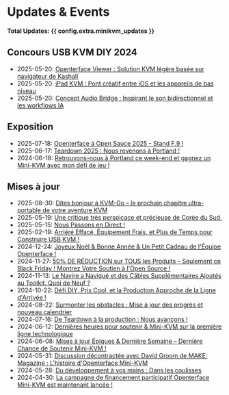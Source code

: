 # Updates & Events

**Total Updates: {{ config.extra.minikvm_updates }}**

## Concours USB KVM DIY 2024

- 2025-05-20: [Openterface Viewer : Solution KVM légère basée sur navigateur de Kashall](250520-kashall-project.fr.md)
- 2025-05-20: [iPad KVM : Pont créatif entre iOS et les appareils de bas niveau](250520-Casey.fr.md)
- 2025-05-20: [Concept Audio Bridge : Inspirant le son bidirectionnel et les workflows IA](250520-Veera-post.fr.md)

## Exposition

- 2025-07-18: [Openterface à Open Sauce 2025 - Stand F.9 !](250718-open-sauce-2025.fr.md)
- 2025-06-17: [Teardown 2025 : Nous revenons à Portland !](250617-teardown-2025-promote.fr.md)
- 2024-06-18: [Retrouvons-nous à Portland ce week-end et gagnez un Mini-KVM avec mon défi de jeu !](240618-meet-up-teardown-2024.fr.md)

## Mises à jour

- 2025-08-30: [Dites bonjour à KVM-Go – le prochain chapitre ultra-portable de votre aventure KVM](250830-kvm-go-pre-launch.fr.md)
- 2025-05-19: [Une critique très perspicace et précieuse de Corée du Sud.](250614-tinyrack-review.fr.md)
- 2025-05-15: [Nous Passons en Direct !](250515-openterface-tds-annc.fr.md)
- 2025-02-19: [Arriéré Effacé, Équipement Frais, et Plus de Temps pour Construire USB KVM !](250214-fresh-gear-and-more-diy-time.fr.md)
- 2024-12-24: [Joyeux Noël & Bonne Année & Un Petit Cadeau de l'Équipe Openterface !](241224-merry-christmas.fr.md)
- 2024-11-27: [50% DE RÉDUCTION sur TOUS les Produits – Seulement ce Black Friday ! Montrez Votre Soutien à l'Open Source !](241120-black-friday-2024.fr.md)
- 2024-11-13: [Le Navire a Navigué et des Câbles Supplémentaires Ajoutés au Toolkit. Quoi de Neuf ?](241107-orange-cable.fr.md)
- 2024-10-22: [Défi DIY, Prix Cool, et la Production Approche de la Ligne d'Arrivée !](241022-diy-challenge.fr.md)
- 2024-08-22: [Surmonter les obstacles : Mise à jour des progrès et nouveau calendrier](240823-overcoming-hurdles.fr.md)
- 2024-07-16: [De Teardown à la production : Nous avançons !](240716-teardown-to-production.fr.md)
- 2024-06-12: [Dernières heures pour soutenir & Mini-KVM sur la première ligne technologique](240612-last-hours-to-back.fr.md)
- 2024-06-08: [Mises à jour Épiques & Dernière Semaine – Dernière Chance de Soutenir Mini-KVM !](240608-epic_updates_last_chance.fr.md)
- 2024-05-31: [Discussion décontractée avec David Groom de MAKE: Magazine : L'histoire d'Openterface Mini-KVM](240531_livestram_with_david_make.fr.md)
- 2024-05-28: [Du développement à vos mains : Dans les coulisses](240528-from-dev-to-your-hands.fr.md)
- 2024-04-30: [La campagne de financement participatif Openterface Mini-KVM est maintenant lancée !](240430-launch-announcement.fr.md)

